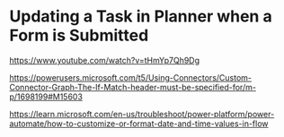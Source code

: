 # Updating a Task in Planner when a Form is Submitted

https://www.youtube.com/watch?v=tHmYp7Qh9Dg

https://powerusers.microsoft.com/t5/Using-Connectors/Custom-Connector-Graph-The-If-Match-header-must-be-specified-for/m-p/1698199#M15603

https://learn.microsoft.com/en-us/troubleshoot/power-platform/power-automate/how-to-customize-or-format-date-and-time-values-in-flow

